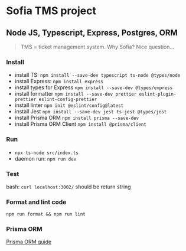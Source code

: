 # Sofia TMS project

## Node JS, Typescript, Express, Postgres, ORM

> TMS = ticket management system. Why Sofia? Nice question...

### Install

- install TS: `npm install --save-dev typescript ts-node @types/node`
- install Express: `npm install express`
- install types for Express `npm install --save-dev @types/express`
- install formatter `npm install --save-dev prettier eslint-plugin-prettier eslint-config-prettier`
- install linter `npm init @eslint/config@latest`
- install Jest `npm install --save-dev jest ts-jest @types/jest`
- install Prisma ORM `npm install prisma --save-dev`
- install Prisma ORM Client `npm install @prisma/client`

### Run

- `npx ts-node src/index.ts`
- daemon run: `npm run dev`

### Test

bash:
`curl localhost:3002/` should be return string

### Format and lint code

`npm run format && npm run lint`

### Prisma ORM

[Prisma ORM guide](https://www.prisma.io/docs/getting-started/quickstart-sqlite)
